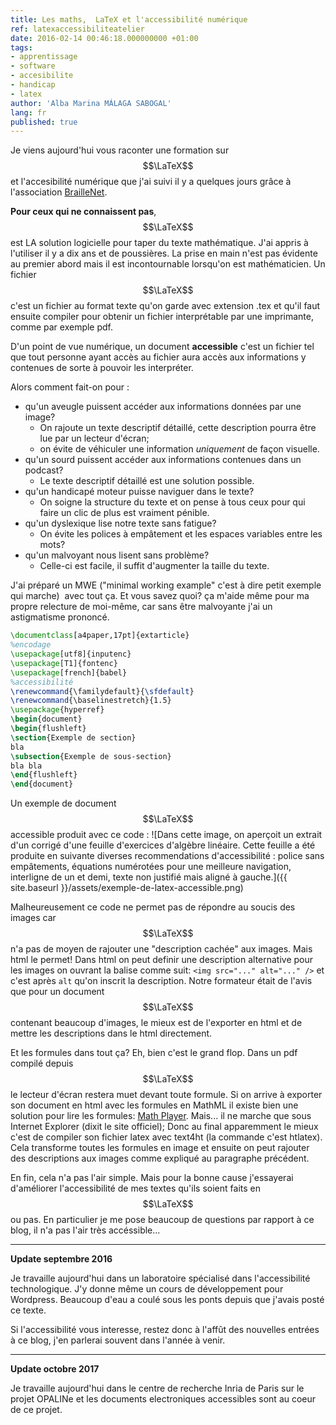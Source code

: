 ```yaml
---
title: Les maths,  LaTeX et l'accessibilité numérique
ref: latexaccessibiliteatelier
date: 2016-02-14 00:46:18.000000000 +01:00
tags:
- apprentissage
- software
- accesibilite
- handicap
- latex
author: 'Alba Marina MÁLAGA SABOGAL'
lang: fr
published: true
---
```


Je viens aujourd'hui vous raconter une formation sur $$\LaTeX$$ et l'accesibilité numérique que j'ai suivi il y a quelques jours grâce à l'association [BrailleNet](http://www.braillenet.org).

**Pour ceux qui ne connaissent pas**,  $$\LaTeX$$ est LA solution logicielle pour taper du texte mathématique. J'ai appris à l'utiliser il y a dix ans et de poussières. La prise en main n'est pas évidente au premier abord mais il est incontournable lorsqu'on est mathématicien. Un fichier  $$\LaTeX$$ c'est un fichier au format texte qu'on garde avec extension .tex et qu'il faut ensuite compiler pour obtenir un fichier interprétable par une imprimante, comme par exemple pdf.

D'un point de vue numérique, un document **accessible** c'est un fichier tel que tout personne ayant accès au fichier aura accès aux informations y contenues de sorte à pouvoir les interpréter.

Alors comment fait-on pour :

-   qu'un aveugle puissent accéder aux informations données par une image?
    -   On rajoute un texte descriptif détaillé, cette description         pourra être lue par un lecteur d'écran;
    -   on évite de véhiculer une information *uniquement* de façon visuelle.
-   qu'un sourd puissent accéder aux informations contenues dans un podcast?
    -   Le texte descriptif détaillé est une solution possible.
-   qu'un handicapé moteur puisse naviguer dans le texte?
    -   On soigne la structure du texte et on pense à tous ceux pour qui faire un clic de plus est vraiment pénible.
-   qu'un dyslexique lise notre texte sans fatigue?
    -   On évite les polices à empâtement et les espaces variables entre les mots?
-   qu'un malvoyant nous lisent sans problème?
    -   Celle-ci est facile, il suffit d'augmenter la taille du texte.

J'ai préparé un MWE ("minimal working example" c'est à dire petit exemple qui marche)  avec tout ça. Et vous savez quoi? ça m'aide même pour ma propre relecture de moi-même, car sans être malvoyante j'ai un astigmatisme prononcé.

~~~latex
\documentclass[a4paper,17pt]{extarticle}  
%encodage  
\usepackage[utf8]{inputenc}  
\usepackage[T1]{fontenc}  
\usepackage[french]{babel}  
%accessibilité  
\renewcommand{\familydefault}{\sfdefault}  
\renewcommand{\baselinestretch}{1.5}  
\usepackage{hyperref}  
\begin{document}  
\begin{flushleft}  
\section{Exemple de section}  
bla  
\subsection{Exemple de sous-section}  
bla bla  
\end{flushleft}  
\end{document}
~~~

Un exemple de document  $$\LaTeX$$ accessible produit avec ce code :
![Dans cette image, on aperçoit un extrait d&#39;un corrigé d&#39;une feuille d&#39;exercices d&#39;algèbre linéaire. Cette feuille a été produite en suivante diverses recommendations d&#39;accessibilité : police sans empâtements, équations numérotées pour une meilleure navigation, interligne de un et demi, texte non justifié mais aligné à gauche.]({{ site.baseurl }}/assets/exemple-de-latex-accessible.png)

Malheureusement ce code ne permet pas de répondre au soucis des images car  $$\LaTeX$$ n'a pas de moyen de rajouter une "description cachée" aux images. Mais html le permet! Dans html on peut definir une description alternative pour les images on ouvrant la balise comme suit: `<img src="..." alt="..." />` et c'est après `alt` qu'on inscrit la description. Notre formateur était de l'avis que pour un document  $$\LaTeX$$ contenant beaucoup d'images, le mieux est de l'exporter en html et de mettre les descriptions dans le html directement.

Et les formules dans tout ça? Eh, bien c'est le grand flop. Dans un pdf compilé depuis  $$\LaTeX$$ le lecteur d'écran restera muet devant toute formule. Si on arrive à exporter son document en html avec les formules en MathML il existe bien une solution pour lire les formules: [Math Player](http://www.dessci.com/en/products/mathplayer/ 'Math Player'). Mais... il ne marche que sous Internet Explorer (dixit le site officiel); Donc au final apparemment le mieux c'est de compiler son fichier latex avec text4ht (la commande c'est htlatex). Cela transforme toutes les formules en image et ensuite on peut rajouter des descriptions aux images comme expliqué au paragraphe précédent.

En fin, cela n'a pas l'air simple. Mais pour la bonne cause j'essayerai d'améliorer l'accessibilité de mes textes qu'ils soient faits en  $$\LaTeX$$ ou pas. En particulier je me pose beaucoup de questions par rapport à ce blog, il n'a pas l'air très accéssible...

------------------------------------------------------------------------

**Update septembre 2016**

Je travaille aujourd'hui dans un laboratoire spécialisé dans l'accessibilité technologique. J'y donne même un cours de développement pour Wordpress. Beaucoup d'eau a coulé sous les ponts depuis que j'avais posté ce texte.

Si l'accessibilité vous interesse, restez donc à l'affût des nouvelles entrées à ce blog, j'en parlerai souvent dans l'année à venir.

------------------------------------------------------------------------

**Update octobre 2017**

Je travaille aujourd'hui dans le centre de recherche Inria de Paris sur le projet OPALINe et les documents electroniques accessibles sont au coeur de ce projet.
